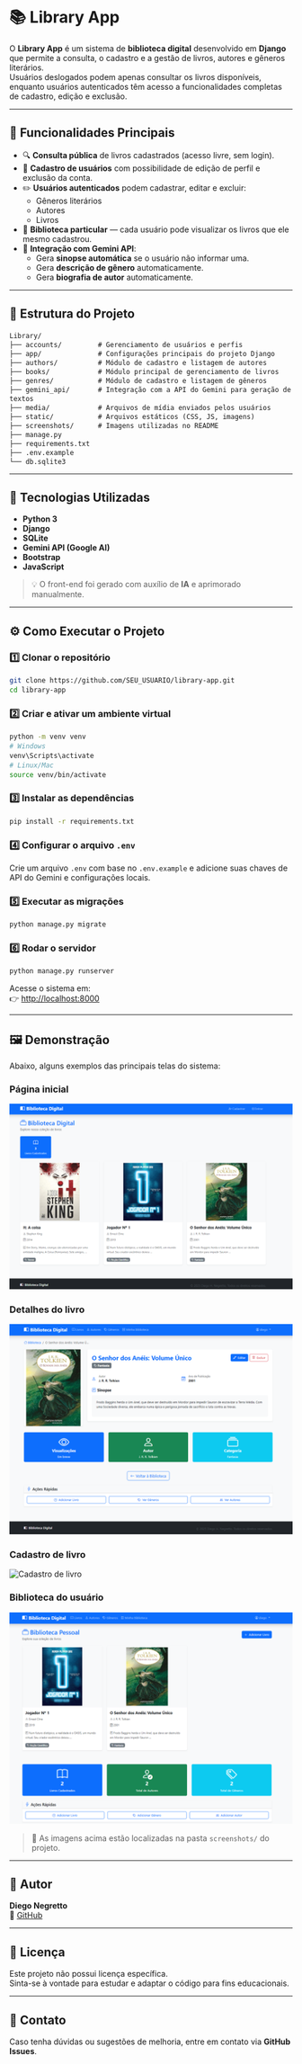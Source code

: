 # 📚 Library App

O **Library App** é um sistema de **biblioteca digital** desenvolvido em **Django** que permite a consulta, o cadastro e a gestão de livros, autores e gêneros literários.  
Usuários deslogados podem apenas consultar os livros disponíveis, enquanto usuários autenticados têm acesso a funcionalidades completas de cadastro, edição e exclusão.

---

## 🚀 Funcionalidades Principais

- 🔍 **Consulta pública** de livros cadastrados (acesso livre, sem login).  
- 👤 **Cadastro de usuários** com possibilidade de edição de perfil e exclusão da conta.  
- ✏️ **Usuários autenticados** podem cadastrar, editar e excluir:
  - Gêneros literários  
  - Autores  
  - Livros  
- 📖 **Biblioteca particular** — cada usuário pode visualizar os livros que ele mesmo cadastrou.  
- 🤖 **Integração com Gemini API**:
  - Gera **sinopse automática** se o usuário não informar uma.  
  - Gera **descrição de gênero** automaticamente.  
  - Gera **biografia de autor** automaticamente.  

---

## 🧱 Estrutura do Projeto

```
Library/
├── accounts/         # Gerenciamento de usuários e perfis
├── app/              # Configurações principais do projeto Django
├── authors/          # Módulo de cadastro e listagem de autores
├── books/            # Módulo principal de gerenciamento de livros
├── genres/           # Módulo de cadastro e listagem de gêneros
├── gemini_api/       # Integração com a API do Gemini para geração de textos
├── media/            # Arquivos de mídia enviados pelos usuários
├── static/           # Arquivos estáticos (CSS, JS, imagens)
├── screenshots/      # Imagens utilizadas no README
├── manage.py
├── requirements.txt
├── .env.example
└── db.sqlite3
```

---

## 🧠 Tecnologias Utilizadas

- **Python 3**
- **Django**
- **SQLite**
- **Gemini API (Google AI)**
- **Bootstrap**
- **JavaScript**

> 💡 O front-end foi gerado com auxílio de **IA** e aprimorado manualmente.

---

## ⚙️ Como Executar o Projeto

### 1️⃣ Clonar o repositório
```bash
git clone https://github.com/SEU_USUARIO/library-app.git
cd library-app
```

### 2️⃣ Criar e ativar um ambiente virtual
```bash
python -m venv venv
# Windows
venv\Scripts\activate
# Linux/Mac
source venv/bin/activate
```

### 3️⃣ Instalar as dependências
```bash
pip install -r requirements.txt
```

### 4️⃣ Configurar o arquivo `.env`
Crie um arquivo `.env` com base no `.env.example` e adicione suas chaves de API do Gemini e configurações locais.

### 5️⃣ Executar as migrações
```bash
python manage.py migrate
```

### 6️⃣ Rodar o servidor
```bash
python manage.py runserver
```

Acesse o sistema em:  
👉 [http://localhost:8000](http://localhost:8000)

---

## 🖼️ Demonstração

Abaixo, alguns exemplos das principais telas do sistema:

### Página inicial
![Tela inicial](screenshots/home.png)

### Detalhes do livro
![Detalhes do livro](screenshots/book_detail.png)

### Cadastro de livro
![Cadastro de livro](screenshots/book_create.png)

### Biblioteca do usuário
![Biblioteca particular](screenshots/user_library.png)

> 💬 As imagens acima estão localizadas na pasta `screenshots/` do projeto.

---

## 👤 Autor

**Diego Negretto**  
📎 [GitHub](https://github.com/diegonegretto)

---

## 📜 Licença

Este projeto não possui licença específica.  
Sinta-se à vontade para estudar e adaptar o código para fins educacionais.

---

## 💬 Contato

Caso tenha dúvidas ou sugestões de melhoria, entre em contato via **GitHub Issues**.
